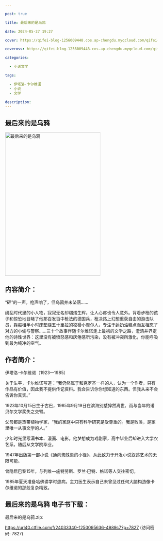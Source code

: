 ```yaml
---

post: true

title: 最后来的是乌鸦

date: 2024-05-27 19:27

cover: https://qifei-blog-1256009448.cos.ap-chengdu.myqcloud.com/qifei-blog/663346f10ea9cb14037d559c.jpg

coveross: https://qifei-blog-1256009448.cos.ap-chengdu.myqcloud.com/qifei-blog/663346f10ea9cb14037d559c.jpg

categories:

  - 小说文学

tags:

  - 伊塔洛·卡尔维诺
  - 小说
  - 文学

description:
---
```


## 最后来的是乌鸦
<img alt="最后来的是乌鸦 " class="aligncenter loading" data-was-processed="true" decoding="async" fetchpriority="high" height="471" src="https://qifei-blog-1256009448.cos.ap-chengdu.myqcloud.com/qifei-blog/663346f10ea9cb14037d559c.jpg" style="cursor: zoom-in;" width="314"/>

## 内容简介：

“砰”的一声，枪声响了，但乌鸦并未坠落……

纷乱时代里的小人物，寂寂无名却熠熠生辉，让人心疼也令人意外。背着步枪的孩子和惊恐地目睹了他那百发百中枪法的德国兵，枪决路上幻想重获自由的游击队员，靠每租半小时床垫赚五十里拉的狡猾小摩尔人，专注于舔奶油糕点而互相忘了对方的小偷与警察……三十个故事伴随卡尔维诺走上最初的文学之路，澄清并界定他的诗性世界：这里没有被愤怒感和厌倦感所污染，没有被冲突所激化，你能呼吸到最为纯净的空气。

## 作者简介：

伊塔洛·卡尔维诺（1923—1985）

关于生平，卡尔维诺写道：“我仍然属于和克罗齐一样的人，认为一个作者，只有作品有价值，因此我不提供传记资料。我会告诉你你想知道的东西。但我从来不会告诉你真实。”

1923年10月15日生于古巴，1985年9月19日在滨海别墅猝然离世，而与当年的诺贝尔文学奖失之交臂。

父母都是热带植物学家，“我的家庭中只有科学研究是受尊重的。我是败类，是家里唯一从事文学的人。”

少年时光里写满书本、漫画、电影。他梦想成为戏剧家，高中毕业后却进入大学农艺系，随后从文学院毕业。

1947年出版第一部小说《通向蜘蛛巢的小径》，从此致力于开发小说叙述艺术的无限可能。

曾隐居巴黎15年，与列维—施特劳斯、罗兰·巴特、格诺等人交往密切。

1985年夏天准备哈佛讲学时患病。主刀医生表示自己未曾见过任何大脑构造像卡尔维诺的那般复杂精致。

## 最后来的是乌鸦 电子书下载：
最后来的是乌鸦.zip: 

https://url40.ctfile.com/f/24033340-1250095636-4989c7?p=7827 (访问密码: 7827)
